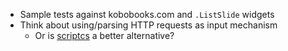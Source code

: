 - Sample tests against kobobooks.com and `.ListSlide` widgets
- Think about using/parsing HTTP requests as input mechanism
  - Or is [scriptcs](http://scriptcs.net/) a better alternative?